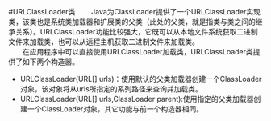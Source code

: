 #URLClassLoader类
&emsp;&emsp;Java为ClassLoader提供了一个URLClassLoader实现类，该类也是系统类加载器和扩展类的父类（此处的父类，就是指类与类之间的继承关系）。URLClassLoader功能比较强大，它既可以从本地文件系统获取二进制文件来加载类，也可以从远程主机获取二进制文件来加载类。  
&emsp;&emsp;在应用程序中可以直接使用URLClassLoader加载类，URLClassLoader类提供了如下两个构造器。  
- URLClassLoader(URL[] urls)：使用默认的父类加载器创建一个ClassLoader对象，该对象将从urls所指定的系列路径来查询并加载类。  
- URLClassLoader(URL[] urls,ClassLoader parent):使用指定的父类加载器创建一个ClassLoader对象，其它功能与前一个构造器相同。  

